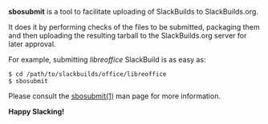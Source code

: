 **sbosubmit** is a tool to facilitate uploading of SlackBuilds to
SlackBuilds.org.

It does it by performing checks of the files to be submitted, packaging them
and then uploading the resulting tarball to the SlackBuilds.org server for
later approval.

For example, submitting *libreoffice* SlackBuild is as easy as:

```
$ cd /path/to/slackbuilds/office/libreoffice
$ sbosubmit
```

Please consult the [sbosubmit(1)](man/sbosubmit.1.md) man page for more information.

**Happy Slacking!**
